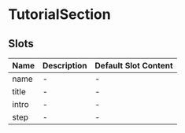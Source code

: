 # TutorialSection

## Slots

<!-- @vuese:TutorialSection:slots:start -->
|Name|Description|Default Slot Content|
|---|---|---|
|name|-|-|
|title|-|-|
|intro|-|-|
|step|-|-|

<!-- @vuese:TutorialSection:slots:end -->


